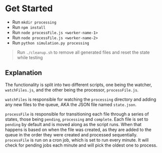 # Get Started

- Run `mkdir processing`
- Run `npm install`
- Run `node processFile.js <worker-name-1>`
- Run `node processFile.js <worker-name-2>`
- Run `python simulation.py processing`

> Run `./cleanup.sh` to remove all generated files and reset the state while testing

## Explanation

The functionality is split into two different scripts, one being the watcher, `watchFiles.js`, and the other being the processor, `processFile.js`.

`watchFiles` is responsible for watching the `processing` directory and adding any new files to the queue, AKA the JSON file named `state.json`.

`processFile` is responsible for transitioning each file through a series of states, those being `pending`, `processing` and `complete`. Each file is set to `pending` by default and is moved along as the script runs. When that happens is based on when the file was created, as they are added to the queue in the order they were created and processed sequentially. `processFile` is run on a cron job, which is set to run every minute. It will check for pending jobs each minute and will pick the oldest one to process.